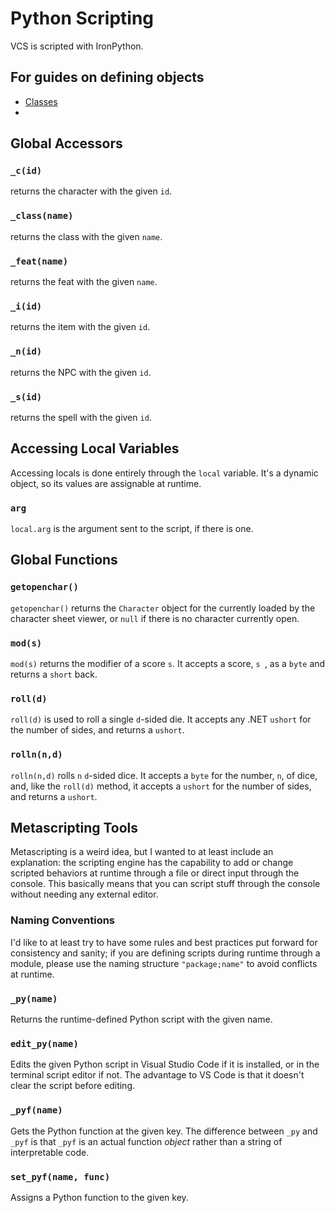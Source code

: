 # Python Scripting
VCS is scripted with IronPython.

## For guides on defining objects

- [Classes](ClassDef.md)
- 

## Global Accessors

### `_c(id)`

returns the character with the given `id`.

### `_class(name)`

returns the class with the given `name`.

### `_feat(name)`

returns the feat with the given `name`.

### `_i(id)`

returns the item with the given `id`.

### `_n(id)`

returns the NPC with the given `id`.

### `_s(id)`

returns the spell with the given `id`.

## Accessing Local Variables

Accessing locals is done entirely through the `local` variable. It's a dynamic object, so its values are assignable at runtime.

### `arg`

`local.arg` is the argument sent to the script, if there is one.

## Global Functions

### `getopenchar()`

`getopenchar()` returns the `Character` object for the currently loaded by the character sheet viewer, or `null` if there is no character currently open.

### `mod(s)`

`mod(s)` returns the modifier of a score `s`. It accepts a score, `s `, as a `byte` and returns a `short` back.

### `roll(d)`
`roll(d)` is used to roll a single `d`-sided die. It accepts any .NET `ushort` for the number of sides, and returns a `ushort`.

### `rolln(n,d)`
`rolln(n,d)` rolls `n` `d`-sided dice. It accepts a `byte` for the number, `n`, of dice, and, like the `roll(d)` method, it accepts a `ushort` for the number of sides, and returns a `ushort`.

## Metascripting Tools

Metascripting is a weird idea, but I wanted to at least include an explanation: the scripting engine has the capability to add or change scripted behaviors at runtime through a file or direct input through the console. This basically means that you can script stuff through the console without needing any external editor.

### Naming Conventions

I'd like to at least try to have some rules and best practices put forward for consistency and sanity; if you are defining scripts during runtime through a module, please use the naming structure `"package;name"` to avoid conflicts at runtime.

### `_py(name)`

Returns the runtime-defined Python script with the given name. 

### `edit_py(name)`

Edits the given Python script in Visual Studio Code if it is installed, or in the terminal script editor if not. The advantage to VS Code is that it doesn't clear the script before editing.

### `_pyf(name)`

Gets the Python function at the given key. The difference between `_py` and `_pyf` is that `_pyf` is an actual function *object* rather than a string of interpretable code.

### `set_pyf(name, func)`

Assigns a Python function to the given key.